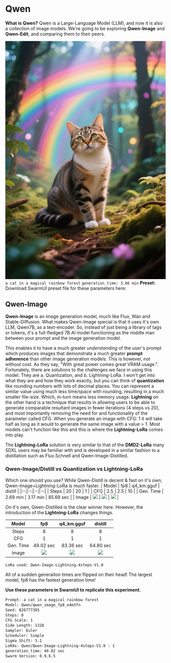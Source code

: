 # Qwen
**What is Qwen?**
Qwen is a Large-Language Model (LLM), and now it is also a collection of image models. We're going to be exploring **Qwen-Image** and **Qwen-Edit**, and comparing them to their peers.

![alt text](Qwen.png)
`a cat in a magical rainbow forest`
`generation_time: 3.66 min`
**Preset:** Download SwarmUI preset file for these parameters here: 

## Qwen-Image
**Qwen-Image** is an image generation model, much like Flux, Wan and Stable-Diffusion. What makes Qwen-Image special is that it uses it's own LLM, Qwen7B, as a text-encoder. So, instead of just being a library of tags or tokens, it's a full-fledged 7B *AI* model functioning as the middle man between your prompt and the image generation model.

This enables it to have a much greater *understanding* of the user's prompt which produces images that demonstrate a much greater **prompt adherence** than other image generation models. This is however, not without cost. As they say, "With great power comes great VRAM usage.". Fortunately, there are solutions to the challenges we face in using this model. They are a. Quantization, and b. Lightning-LoRa. I won't get into what they are and how they work exactly, but you can think of **quantization** like rounding numbers with lots of decimal places. You can represent a similar value using much less time/space with rounding, resulting in a much smaller file-size. Which, in-turn means less memory usage. **Lightning** on the other hand is a technique that results in allowing users to be able to generate comparable resultant images in fewer iterations (4 steps vs 20), and most importantly removing the need for and functionality of the parameter called CFG. When you generate an image with CFG: 1 it will take half as long as it would to generate the same image with a value > 1. Most models can't function like this and this is where the **Lightning-LoRa** comes into play.

The **Lightning-LoRa** solution is very similar to that of the **DMD2-LoRa** many SDXL users may be familiar with and is developed in a similar fashion to a distillation such as Flux.Schnell and Qwen-Image-Distilled.

### Qwen-Image/Distill vs Quantization vs Lightning-LoRa
Which one should you use? While Qwen-Distill is decent & fast on it's own, Qwen-Image+Lightning-LoRa is much faster.
| Model | fp8 | q4_km.gguf | distill  |
|:-:|:-:|:-:|:-:|
| Steps | 20 | 20 | 1 |
| CFG | 2.5 | 2.5 | 10 |
| Gen. Time | 2.69 min | 3.17 min | 85.69 sec |
| Image | <img src="https://github.com/Baratan-creates/-image-generation-tables/raw/refs/heads/main/Image-Generation\Qwen\fp8.png" width="256"> | <img src="https://github.com/Baratan-creates/-image-generation-tables/raw/refs/heads/main/Image-Generation\Qwen\gguf.png" width="256"> | <img src="https://github.com/Baratan-creates/-image-generation-tables/raw/refs/heads/main/Image-Generation\Qwen\distill.png" width="256"> |

On it's own, Qwen-Distilled is the clear winner here. However, the introduction of the **Lightning-LoRa** changes things.

| Model | fp8 | q4_km.gguf | distill  |
|:-:|:-:|:-:|:-:|
| Steps | 8 | 8 | 8 |
| CFG | 1 | 1 | 1 |
| Gen. Time | 49.02 sec | 83.36 sec | 64.80 sec |
| Image | <img src="https://github.com/Baratan-creates/-image-generation-tables/raw/refs/heads/main/Image-Generation\Qwen\fp8-lightning-8.png" width="256"> | <img src="https://github.com/Baratan-creates/-image-generation-tables/raw/refs/heads/main/Image-Generation\Qwen\gguf-lightning-8.png" width="256"> | <img src="https://github.com/Baratan-creates/-image-generation-tables/raw/refs/heads/main/Image-Generation\Qwen\distill-lightning-8.png" width="256"> |

`LoRa used: Qwen-Image-Lightning-4steps-V1.0`


All of a sudden generaiton times are flipped on their head! The largest model, fp8 has the fastest generation time!

**Use these parameters in SwarmUI to replicate this experiment.**

```
Prompt: a cat in a magical rainbow forest
Model: Qwen/qwen_image_fp8_e4m3fn
Seed: 826777395
Steps: 8
CFG Scale: 1
Side Length: 1328
Sampler: Euler
Scheduler: Simple
Sigma Shift: 3.1
LoRAs: Qwen/Qwen-Image-Lightning-4steps-V1.0 : 1
generation_time: 49.02 sec
Swarm Version: 0.9.6.5
```